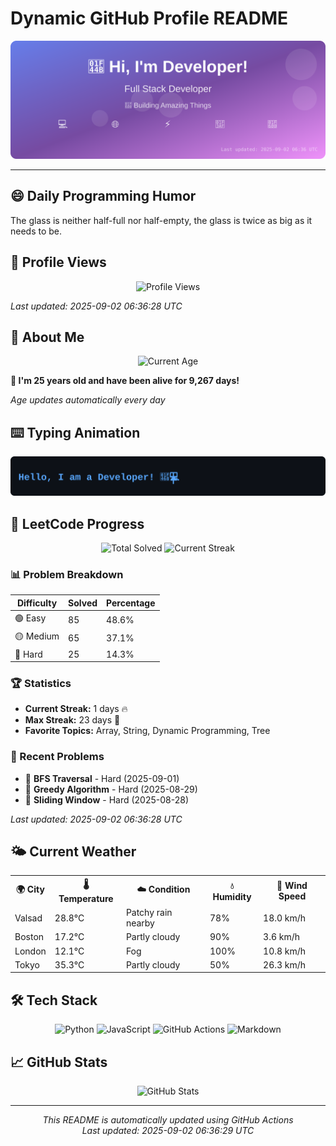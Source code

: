 # Dynamic GitHub Profile README

<!-- HEADER-START -->
<p align="center">
    <img src="./assets/header.svg" alt="Profile Header" />
</p>

---

<!-- HEADER-END -->

<!-- QUOTES-START -->
## 😄 Daily Programming Humor

The glass is neither half-full nor half-empty, the glass is twice as big as it needs to be.

<!-- QUOTES-END -->

<!-- VISITOR-COUNTER-START -->
## 👀 Profile Views

<p align="center">
    <img src="https://img.shields.io/badge/Profile%20Views-645-blue?style=for-the-badge&logo=eye&logoColor=white" alt="Profile Views">
</p>

*Last updated: 2025-09-02 06:36:28 UTC*

<!-- VISITOR-COUNTER-END -->

<!-- AGE-START -->
## 🎂 About Me

<p align="center">
    <img src="https://img.shields.io/badge/Age-25%20years%204%20months%2014%20days-brightgreen?style=for-the-badge&logo=calendar&logoColor=white" alt="Current Age">
</p>

**🌟 I'm 25 years old and have been alive for 9,267 days!**

*Age updates automatically every day*

<!-- AGE-END -->

<!-- TYPING-ANIMATION-START -->
## ⌨️ Typing Animation

<p align="center">
    <img src="./assets/typing_animation.svg" alt="Typing Animation" />
</p>

<!-- TYPING-ANIMATION-END -->

<!-- LEETCODE-START -->
## 🧩 LeetCode Progress

<p align="center">
    <img src="https://img.shields.io/badge/Total%20Solved-175-brightgreen?style=for-the-badge&logo=leetcode&logoColor=white" alt="Total Solved">
    <img src="https://img.shields.io/badge/Current%20Streak-1%20days-orange?style=for-the-badge&logo=fire&logoColor=white" alt="Current Streak">
</p>

### 📊 Problem Breakdown

| Difficulty | Solved | Percentage |
|------------|--------|------------|
| 🟢 Easy | 85 | 48.6% |
| 🟡 Medium | 65 | 37.1% |
| 🔴 Hard | 25 | 14.3% |

### 🏆 Statistics
- **Current Streak:** 1 days 🔥
- **Max Streak:** 23 days 🏅
- **Favorite Topics:** Array, String, Dynamic Programming, Tree

### 📝 Recent Problems
- 🔴 **BFS Traversal** - Hard (2025-09-01)
- 🔴 **Greedy Algorithm** - Hard (2025-08-29)
- 🔴 **Sliding Window** - Hard (2025-08-28)

*Last updated: 2025-09-02 06:36:28 UTC*

<!-- LEETCODE-END -->

<!-- WEATHER-START -->
## 🌤️ Current Weather

<table>
<tr>
    <th>🌍 City</th>
    <th>🌡️ Temperature</th>
    <th>☁️ Condition</th>
    <th>💧 Humidity</th>
    <th>💨 Wind Speed</th>
</tr>
<tr>
    <td>Valsad</td>
    <td>28.8°C</td>
    <td>Patchy rain nearby</td>
    <td>78%</td>
    <td>18.0 km/h</td>
</tr>
<tr>
    <td>Boston</td>
    <td>17.2°C</td>
    <td>Partly cloudy</td>
    <td>90%</td>
    <td>3.6 km/h</td>
</tr>
<tr>
    <td>London</td>
    <td>12.1°C</td>
    <td>Fog</td>
    <td>100%</td>
    <td>10.8 km/h</td>
</tr>
<tr>
    <td>Tokyo</td>
    <td>35.3°C</td>
    <td>Partly cloudy</td>
    <td>50%</td>
    <td>26.3 km/h</td>
</tr>
</table>
<!-- WEATHER-END -->

## 🛠️ Tech Stack

<p align="center">
    <img src="https://img.shields.io/badge/Python-3776AB?style=for-the-badge&logo=python&logoColor=white" alt="Python">
    <img src="https://img.shields.io/badge/JavaScript-F7DF1E?style=for-the-badge&logo=javascript&logoColor=black" alt="JavaScript">
    <img src="https://img.shields.io/badge/GitHub%20Actions-2088FF?style=for-the-badge&logo=github-actions&logoColor=white" alt="GitHub Actions">
    <img src="https://img.shields.io/badge/Markdown-000000?style=for-the-badge&logo=markdown&logoColor=white" alt="Markdown">
</p>

## 📈 GitHub Stats

<p align="center">
    <img src="https://github-readme-stats.vercel.app/api?username=ambicuity&show_icons=true&theme=radical" alt="GitHub Stats">
</p>

---

<p align="center">
    <i>This README is automatically updated using GitHub Actions</i><br>
    <i>Last updated: 2025-09-02 06:36:29 UTC</i>
</p>
